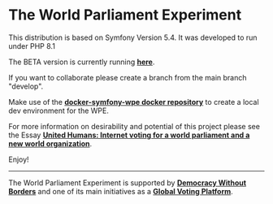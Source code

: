 The World Parliament Experiment
==============================

This distribution is based on Symfony Version 5.4. It was developed to run under PHP 8.1

The BETA version is currently running [**here**][1].

If you want to collaborate please create a branch from the main branch "develop". 

Make use of the [**docker-symfony-wpe docker repository**][7] to create a local dev environment for the WPE.

For more information on desirability and potential of this project please see the Essay [**United Humans: Internet voting for a world parliament and a new world organization**][6].

Enjoy!

-----------------------------------------
The World Parliament Experiment is supported by [**Democracy Without Borders**][3] and one of its main initiatives as a [**Global Voting Platform**][4].

[1]:  https://www.world-parliament.org
[2]:  http://worldparliament.a.wiki-site.com/index.php/Main_Page
[3]:  https://www.democracywithoutborders.org/
[4]:  https://www.democracywithoutborders.org/gdve-it/
[5]:  http://www.world-parliament.org/
[6]:  https://www.democracywithoutborders.org/files/DWBDPRT2018.pdf
[7]:   https://github.com/world-parliament-experiment/docker-symfony-wpe

